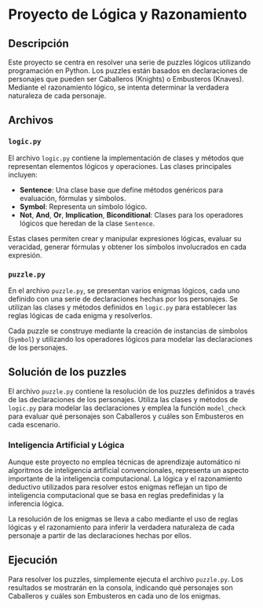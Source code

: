 # Proyecto de Lógica y Razonamiento

## Descripción

Este proyecto se centra en resolver una serie de puzzles lógicos utilizando programación en Python. Los puzzles están basados en declaraciones de personajes que pueden ser Caballeros (Knights) o Embusteros (Knaves). Mediante el razonamiento lógico, se intenta determinar la verdadera naturaleza de cada personaje.

## Archivos

### `logic.py`

El archivo `logic.py` contiene la implementación de clases y métodos que representan elementos lógicos y operaciones. Las clases principales incluyen:

- **Sentence**: Una clase base que define métodos genéricos para evaluación, fórmulas y símbolos.
- **Symbol**: Representa un símbolo lógico.
- **Not**, **And**, **Or**, **Implication**, **Biconditional**: Clases para los operadores lógicos que heredan de la clase `Sentence`.

Estas clases permiten crear y manipular expresiones lógicas, evaluar su veracidad, generar fórmulas y obtener los símbolos involucrados en cada expresión.

### `puzzle.py`

En el archivo `puzzle.py`, se presentan varios enigmas lógicos, cada uno definido con una serie de declaraciones hechas por los personajes. Se utilizan las clases y métodos definidos en `logic.py` para establecer las reglas lógicas de cada enigma y resolverlos.

Cada puzzle se construye mediante la creación de instancias de símbolos (`Symbol`) y utilizando los operadores lógicos para modelar las declaraciones de los personajes.

## Solución de los puzzles

El archivo `puzzle.py` contiene la resolución de los puzzles definidos a través de las declaraciones de los personajes. Utiliza las clases y métodos de `logic.py` para modelar las declaraciones y emplea la función `model_check` para evaluar qué personajes son Caballeros y cuáles son Embusteros en cada escenario.

### Inteligencia Artificial y Lógica

Aunque este proyecto no emplea técnicas de aprendizaje automático ni algoritmos de inteligencia artificial convencionales, representa un aspecto importante de la inteligencia computacional. La lógica y el razonamiento deductivo utilizados para resolver estos enigmas reflejan un tipo de inteligencia computacional que se basa en reglas predefinidas y la inferencia lógica.

La resolución de los enigmas se lleva a cabo mediante el uso de reglas lógicas y el razonamiento para inferir la verdadera naturaleza de cada personaje a partir de las declaraciones hechas por ellos.

## Ejecución

Para resolver los puzzles, simplemente ejecuta el archivo `puzzle.py`. Los resultados se mostrarán en la consola, indicando qué personajes son Caballeros y cuáles son Embusteros en cada uno de los enigmas.
